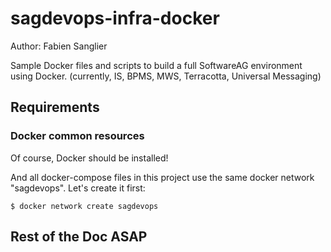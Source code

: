 # sagdevops-infra-docker

Author: Fabien Sanglier

Sample Docker files and scripts to build a full SoftwareAG environment using Docker.
(currently, IS, BPMS, MWS, Terracotta, Universal Messaging)

## Requirements

### Docker common resources

Of course, Docker should be installed!

And all docker-compose files in this project use the same docker network "sagdevops".
Let's create it first:

```
$ docker network create sagdevops
```

## Rest of the Doc ASAP